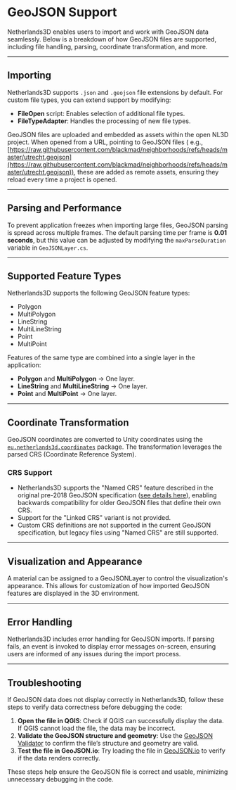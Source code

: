 # GeoJSON Support

Netherlands3D enables users to import and work with GeoJSON data seamlessly. Below is a breakdown of how GeoJSON files
are supported, including file handling, parsing, coordinate transformation, and more.

---

## Importing

Netherlands3D supports `.json` and `.geojson` file extensions by default. For custom file types, you can extend support
by modifying:

- **FileOpen** script: Enables selection of additional file types.
- **FileTypeAdapter**: Handles the processing of new file types.

GeoJSON files are uploaded and embedded as assets within the open NL3D project. When opened from a URL, pointing to
GeoJSON files (
e.g., [https://raw.githubusercontent.com/blackmad/neighborhoods/refs/heads/master/utrecht.geojson](https://raw.githubusercontent.com/blackmad/neighborhoods/refs/heads/master/utrecht.geojson)),
these are added as remote assets, ensuring they reload every time a project is opened.

---

## Parsing and Performance

To prevent application freezes when importing large files, GeoJSON parsing is spread across multiple frames. The default
parsing time per frame is **0.01 seconds**, but this value can be adjusted by modifying the `maxParseDuration` variable
in `GeoJSONLayer.cs`.

---

## Supported Feature Types

Netherlands3D supports the following GeoJSON feature types:

- Polygon
- MultiPolygon
- LineString
- MultiLineString
- Point
- MultiPoint

Features of the same type are combined into a single layer in the application:

- **Polygon** and **MultiPolygon** → One layer.
- **LineString** and **MultiLineString** → One layer.
- **Point** and **MultiPoint** → One layer.

---

## Coordinate Transformation

GeoJSON coordinates are converted to Unity coordinates using the [
`eu.netherlands3d.coordinates`](https://openupm.com/packages/eu.netherlands3d.coordinates/) package. The transformation
leverages the parsed CRS (Coordinate Reference System).

### CRS Support

- Netherlands3D supports the "Named CRS" feature described in the original pre-2018 GeoJSON
  specification ([see details here](https://geojson.org/geojson-spec.html#named-crs)), enabling backwards compatibility
  for older GeoJSON files that define their own CRS.
- Support for the "Linked CRS" variant is not provided.
- Custom CRS definitions are not supported in the current GeoJSON specification, but legacy files using "Named CRS" are
  still supported.

---

## Visualization and Appearance

A material can be assigned to a GeoJSONLayer to control the visualization's appearance. This allows for customization of
how imported GeoJSON features are displayed in the 3D environment.

---

## Error Handling

Netherlands3D includes error handling for GeoJSON imports. If parsing fails, an event is invoked to display error
messages on-screen, ensuring users are informed of any issues during the import process.

---

## Troubleshooting

If GeoJSON data does not display correctly in Netherlands3D, follow these steps to verify data correctness before
debugging the code:

1. **Open the file in QGIS**: Check if QGIS can successfully display the data. If QGIS cannot load the file, the data
   may be incorrect.
2. **Validate the GeoJSON structure and geometry**: Use
   the [GeoJSON Validator](https://geojson-validator.streamlit.app/) to confirm the file’s structure and geometry are
   valid.
3. **Test the file in GeoJSON.io**: Try loading the file in [GeoJSON.io](https://geojson.io/) to verify if the data
   renders correctly.

These steps help ensure the GeoJSON file is correct and usable, minimizing unnecessary debugging in the code.